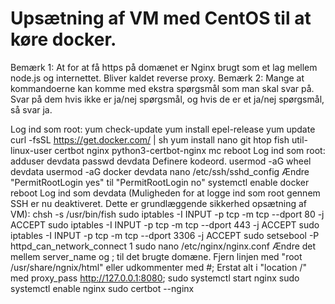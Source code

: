 # Upsætning af VM med CentOS til at køre docker.
Bemærk 1: At for at få https på domænet er Nginx brugt som et lag mellem node.js og internettet. Bliver kaldet reverse proxy.
Bemærk 2: Mange at kommandoerne kan komme med ekstra spørgsmål som man skal svar på. Svar på dem hvis ikke er ja/nej spørgsmål, og hvis de er et ja/nej spørgsmål, så svar ja.

Log ind som root:
	yum check-update
	yum install epel-release
	yum update
	curl -fsSL https://get.docker.com/ | sh
	yum install nano git htop fish util-linux-user certbot nginx python3-certbot-nginx mc 
	reboot
Log ind som root:
	adduser devdata
	passwd devdata
	 Definere kodeord.
	usermod -aG wheel devdata
	usermod -aG docker devdata
	nano /etc/ssh/sshd_config
	 Ændre "PermitRootLogin yes" til "PermitRootLogin no"
	systemctl enable docker
	reboot
Log ind som devdata (Muligheden for at logge ind som root gennem SSH er nu deaktiveret. Dette er grundlæggende sikkerhed opsætning af VM):
	chsh -s /usr/bin/fish
	sudo iptables -I INPUT -p tcp -m tcp --dport 80 -j ACCEPT
	sudo iptables -I INPUT -p tcp -m tcp --dport 443 -j ACCEPT
	sudo iptables -I INPUT -p tcp -m tcp --dport 3306 -j ACCEPT
	sudo setsebool -P httpd_can_network_connect 1
	sudo nano /etc/nginx/nginx.conf
	 Ændre det mellem server_name og ; til det brugte domæne.
	 Fjern linjen med "root /usr/share/ngnix/html" eller udkommenter med #;
	 Erstat alt i "location /" med proxy_pass http://127.0.0.1:8080;
	sudo systemctl start nginx
	sudo systemctl enable nginx
	sudo certbot --nginx

